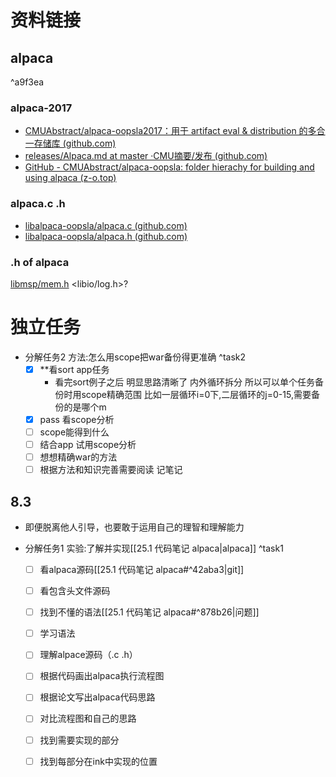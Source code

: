 # 资料链接
## alpaca 

^a9f3ea

### alpaca-2017
- [CMUAbstract/alpaca-oopsla2017：用于 artifact eval & distribution 的多合一存储库 (github.com)](https://github.com/CMUAbstract/alpaca-oopsla2017)
- [releases/Alpaca.md at master ·CMU摘要/发布 (github.com)](https://github.com/CMUAbstract/releases/blob/master/Alpaca.md)
- [GitHub - CMUAbstract/alpaca-oopsla: folder hierachy for building and using alpaca (z-o.top)](https://github.z-o.top/CMUAbstract/alpaca-oopsla)

### alpaca.c .h
- [libalpaca-oopsla/alpaca.c (github.com)](https://github.com/CMUAbstract/libalpaca-oopsla/blob/1dbcc27cde661b1f7dc9916ec38c92b37859a250/src/alpaca.c)
- [libalpaca-oopsla/alpaca.h (github.com)](https://github.com/CMUAbstract/libalpaca-oopsla/blob/1dbcc27cde661b1f7dc9916ec38c92b37859a250/src/include/libalpaca/alpaca.h)

### .h of alpaca
[libmsp/mem.h](https://github.com/CMUAbstract/libmsp/blob/master/src/include/libmsp/mem.h)
<libio/log.h>?

# 独立任务
- 分解任务2  方法:怎么用scope把war备份得更准确 ^task2
	- [x] **看sort app任务
		- 看完sort例子之后 明显思路清晰了 内外循环拆分 所以可以单个任务备份时用scope精确范围 比如一层循环i=0下,二层循环的j=0-15,需要备份的是哪个m
	- [x] pass 看scope分析 
	- [ ] scope能得到什么
	- [ ] 结合app 试用scope分析 
	- [ ] 想想精确war的方法
	- [ ] 根据方法和知识完善需要阅读 记笔记

## 8.3
- 即便脱离他人引导，也要敢于运用自己的理智和理解能力

-  分解任务1  实验:了解并实现[[25.1 代码笔记 alpaca|alpaca]] ^task1
	- [ ] 看alpaca源码[[25.1 代码笔记 alpaca#^42aba3|git]]
	- [ ] 看包含头文件源码
	- [ ] 找到不懂的语法[[25.1 代码笔记 alpaca#^878b26|问题]]
	- [ ] 学习语法
	- [ ] 理解alpace源码（.c .h）
	- [ ] 根据代码画出alpaca执行流程图
	- [ ] 根据论文写出alpaca代码思路
	- [ ] 对比流程图和自己的思路
	- [ ] 找到需要实现的部分
	- [ ] 找到每部分在ink中实现的位置


